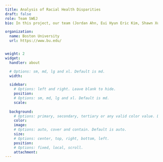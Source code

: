 ```yaml
---
title: Analysis of Racial Health Disparities
draft: false
role: Team SWEJ
bio: In this project, our team (Jordan Ahn, Eui Hyun Eric Kim, Shawn Xu, and Wenyan Zhang) hopes to explore, analyze, and evaluate the health outcomes of different demographics to find evidence for inequalities within the healthcare system. More specifically, we will look into Mean Arterial Pressure (MAP) in relation to different demographics variables.

organization:
  name: Boston University
  url: https://www.bu.edu/


weight: 2
widget:
  handler: about

  # Options: sm, md, lg and xl. Default is md.
  width:

  sidebar:
    # Options: left and right. Leave blank to hide.
    position:
    # Options: sm, md, lg and xl. Default is md.
    scale:
  
  background:
    # Options: primary, secondary, tertiary or any valid color value. Default is primary.
    color: 
    image: 
    # Options: auto, cover and contain. Default is auto.
    size: 
    # Options: center, top, right, bottom, left.
    position: 
    # Options: fixed, local, scroll.
    attachment: 
---
```

